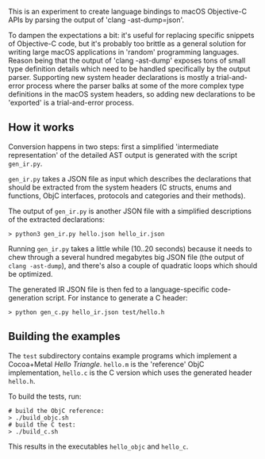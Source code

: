 This is an experiment to create language bindings to macOS 
Objective-C APIs by parsing the output of 'clang -ast-dump=json'.

To dampen the expectations a bit: it's useful for replacing specific snippets
of Objective-C code, but it's probably too brittle as a general solution for
writing large macOS applications in 'random' programming languages. Reason
being that the output of 'clang -ast-dump' exposes tons of small type
definition details which need to be handled specifically by the output
parser. Supporting new system header declarations is mostly a trial-and-error
process where the parser balks at some of the more complex type definitions
in the macOS system headers, so adding new declarations to be 'exported' is a
trial-and-error process.

## How it works

Conversion happens in two steps: first a simplified 'intermediate representation'
of the detailed AST output is generated with the script ```gen_ir.py```. 

```gen_ir.py``` takes a JSON file as input which describes the declarations that
should be extracted from the system headers (C structs, enums and functions, 
ObjC interfaces, protocols and categories and their methods).

The output of ```gen_ir.py``` is another JSON file with a simplified descriptions
of the extracted declarations:

```
> python3 gen_ir.py hello.json hello_ir.json
```

Running ```gen_ir.py``` takes a little while (10..20 seconds) because it
needs to chew through a several hundred megabytes big JSON file (the output
of ```clang -ast-dump```), and there's also a couple of quadratic loops which
should be optimized.

The generated IR JSON file is then fed to a language-specific code-generation
script. For instance to generate a C header:

```
> python gen_c.py hello_ir.json test/hello.h
```

## Building the examples

The ```test``` subdirectory contains example programs which implement a
Cocoa+Metal *Hello Triangle*. ```hello.m``` is the 'reference' ObjC 
implementation, ```hello.c``` is the C version which uses the generated
header ```hello.h```.

To build the tests, run:

```
# build the ObjC reference:
> ./build_objc.sh
# build the C test:
> ./build_c.sh
```

This results in the executables ```hello_objc``` and ```hello_c```.
